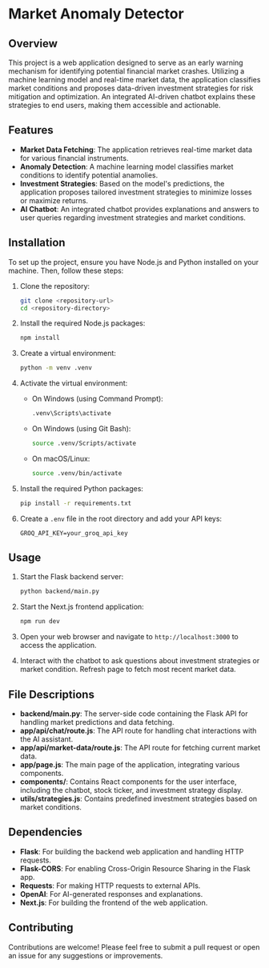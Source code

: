 # Market Anomaly Detector

## Overview

This project is a web application designed to serve as an early warning mechanism for identifying potential financial market crashes. Utilizing a machine learning model and real-time market data, the application classifies market conditions and proposes data-driven investment strategies for risk mitigation and optimization. An integrated AI-driven chatbot explains these strategies to end users, making them accessible and actionable.

## Features

- **Market Data Fetching**: The application retrieves real-time market data for various financial instruments.
- **Anomaly Detection**: A machine learning model classifies market conditions to identify potential anamolies.
- **Investment Strategies**: Based on the model's predictions, the application proposes tailored investment strategies to minimize losses or maximize returns.
- **AI Chatbot**: An integrated chatbot provides explanations and answers to user queries regarding investment strategies and market conditions.

## Installation

To set up the project, ensure you have Node.js and Python installed on your machine. Then, follow these steps:

1. Clone the repository:

   ```bash
   git clone <repository-url>
   cd <repository-directory>
   ```

2. Install the required Node.js packages:

   ```bash
   npm install
   ```

3. Create a virtual environment:

   ```bash
   python -m venv .venv
   ```

4. Activate the virtual environment:

   - On Windows (using Command Prompt):
     ```bash
     .venv\Scripts\activate
     ```
   - On Windows (using Git Bash):
     ```bash
     source .venv/Scripts/activate
     ```
   - On macOS/Linux:
     ```bash
     source .venv/bin/activate
     ```

5. Install the required Python packages:

   ```bash
   pip install -r requirements.txt
   ```

6. Create a `.env` file in the root directory and add your API keys:

   ```plaintext
   GROQ_API_KEY=your_groq_api_key
   ```

## Usage

1. Start the Flask backend server:

   ```bash
   python backend/main.py
   ```

2. Start the Next.js frontend application:

   ```bash
   npm run dev
   ```

3. Open your web browser and navigate to `http://localhost:3000` to access the application.

4. Interact with the chatbot to ask questions about investment strategies or market condition. Refresh page to fetch most recent market data.

## File Descriptions

- **backend/main.py**: The server-side code containing the Flask API for handling market predictions and data fetching.
- **app/api/chat/route.js**: The API route for handling chat interactions with the AI assistant.
- **app/api/market-data/route.js**: The API route for fetching current market data.
- **app/page.js**: The main page of the application, integrating various components.
- **components/**: Contains React components for the user interface, including the chatbot, stock ticker, and investment strategy display.
- **utils/strategies.js**: Contains predefined investment strategies based on market conditions.

## Dependencies

- **Flask**: For building the backend web application and handling HTTP requests.
- **Flask-CORS**: For enabling Cross-Origin Resource Sharing in the Flask app.
- **Requests**: For making HTTP requests to external APIs.
- **OpenAI**: For AI-generated responses and explanations.
- **Next.js**: For building the frontend of the web application.

## Contributing

Contributions are welcome! Please feel free to submit a pull request or open an issue for any suggestions or improvements.
